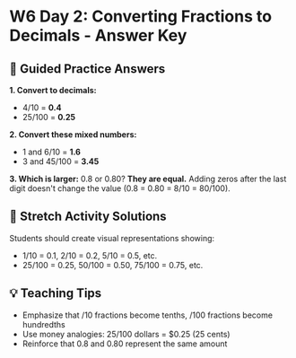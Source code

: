 # W6 Day 2: Converting Fractions to Decimals - Answer Key

## 📝 Guided Practice Answers

**1. Convert to decimals:**
   - 4/10 = **0.4**
   - 25/100 = **0.25**

**2. Convert these mixed numbers:**
   - 1 and 6/10 = **1.6**
   - 3 and 45/100 = **3.45**

**3. Which is larger:** 0.8 or 0.80? **They are equal.** Adding zeros after the last digit doesn't change the value (0.8 = 0.80 = 8/10 = 80/100).

## 🚀 Stretch Activity Solutions

Students should create visual representations showing:
- 1/10 = 0.1, 2/10 = 0.2, 5/10 = 0.5, etc.
- 25/100 = 0.25, 50/100 = 0.50, 75/100 = 0.75, etc.

## 💡 Teaching Tips

- Emphasize that /10 fractions become tenths, /100 fractions become hundredths
- Use money analogies: 25/100 dollars = $0.25 (25 cents)
- Reinforce that 0.8 and 0.80 represent the same amount